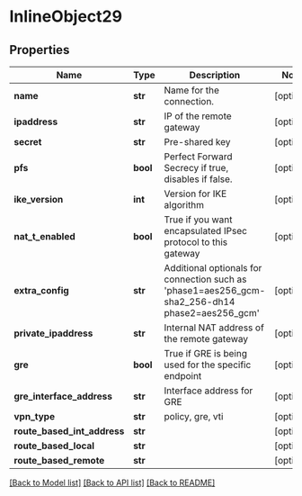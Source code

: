 # InlineObject29

## Properties
Name | Type | Description | Notes
------------ | ------------- | ------------- | -------------
**name** | **str** | Name for the connection. | [optional] 
**ipaddress** | **str** | IP of the remote gateway | [optional] 
**secret** | **str** | Pre-shared key | [optional] 
**pfs** | **bool** | Perfect Forward Secrecy if true, disables if false. | [optional] 
**ike_version** | **int** | Version for IKE algorithm | [optional] 
**nat_t_enabled** | **bool** | True if you want encapsulated IPsec protocol to this gateway | [optional] 
**extra_config** | **str** | Additional optionals for connection such as &#39;phase1&#x3D;aes256_gcm-sha2_256-dh14 phase2&#x3D;aes256_gcm&#39; | [optional] 
**private_ipaddress** | **str** | Internal NAT address of the remote gateway | [optional] 
**gre** | **bool** | True if GRE is being used for the specific endpoint | [optional] 
**gre_interface_address** | **str** | Interface address for GRE | [optional] 
**vpn_type** | **str** | policy, gre, vti | [optional] 
**route_based_int_address** | **str** |  | [optional] 
**route_based_local** | **str** |  | [optional] 
**route_based_remote** | **str** |  | [optional] 

[[Back to Model list]](../README.md#documentation-for-models) [[Back to API list]](../README.md#documentation-for-api-endpoints) [[Back to README]](../README.md)


